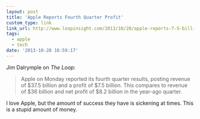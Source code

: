 ```yaml
---
layout: post
title: 'Apple Reports Fourth Quarter Profit'
custom_type: link
link_url: http://www.loopinsight.com/2013/10/28/apple-reports-7-5-billion-fourth-quarter-profit/
tags:
  - apple
  - tech
date: '2013-10-28 16:59:17'
---
```

Jim Dalrymple on *The Loop*:

>Apple on Monday reported its fourth quarter results, posting revenue of $37.5 billion and a profit of $7.5 billion. This compares to revenue of $36 billion and net profit of $8.2 billion in the year-ago quarter.

I love Apple, but the amount of success they have is sickening at times. This is a stupid amount of money.

